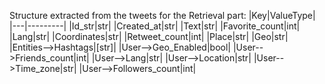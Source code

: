 Structure extracted from the tweets for the Retrieval part:
|Key|ValueType|
|---|---------|
|Id_str|str|
|Created_at|str|
|Text|str|
|Favorite_count|int|
|Lang|str|
|Coordinates|str|
|Retweet_count|int|
|Place|str|
|Geo|str|
|Entities-->Hashtags|[str]|
|User-->Geo_Enabled|bool|
|User-->Friends_count|int|
|User-->Lang|str|
|User-->Location|str|
|User-->Time_zone|str|
|User-->Followers_count|int|